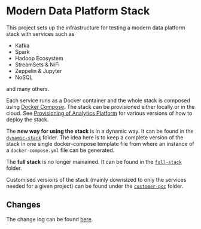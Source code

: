 # Modern Data Platform Stack

This project sets up the infrastructure for testing a modern data platform stack with services such as

* Kafka
* Spark
* Hadoop Ecosystem
* StreamSets & NiFi
* Zeppelin & Jupyter
* NoSQL

and many others.

Each service runs as a Docker container and the whole stack is composed using [Docker Compose](https://docs.docker.com/compose/). The stack can be provisioned either locally or in the cloud. See [Provisioning of Analytics Platform](./full-stack/environment/README.md) for various versions of how to deploy the stack. 

The **new way for using the stack** is in a dynamic way. It can be found in the [`dynamic-stack`](./dynamic-stack/README.md) folder. The idea here is to keep a complete version of the stack in one single docker-compose template file from where an instance of a `docker-compose.yml` file can be generated.    

The **full stack** is no longer mainained. It can be found in the [`full-stack`](./full-stack/README.md) folder. 

Customised versions of the stack (mainly downsized to only the services needed for a given project) can be found under the [`customer-poc`](./full-stack/README.md) folder.

## Changes

The change log can be found [here](./full-stack/Changes.md).

